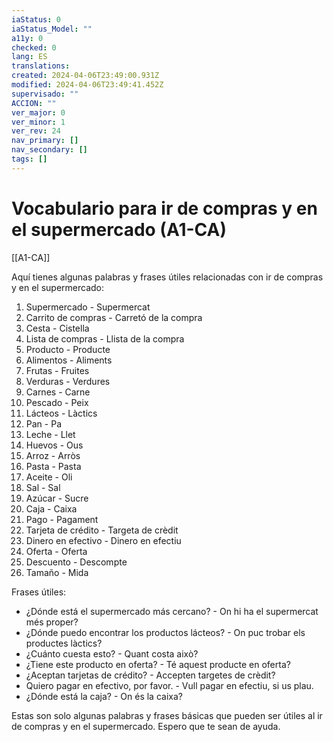 ```yaml
---
iaStatus: 0
iaStatus_Model: ""
a11y: 0
checked: 0
lang: ES
translations: 
created: 2024-04-06T23:49:00.931Z
modified: 2024-04-06T23:49:41.452Z
supervisado: ""
ACCION: ""
ver_major: 0
ver_minor: 1
ver_rev: 24
nav_primary: []
nav_secondary: []
tags: []
---
```

# Vocabulario para ir de compras y en el supermercado (A1-CA)

[[A1-CA]]

Aquí tienes algunas palabras y frases útiles relacionadas con ir de compras y en el supermercado:

1. Supermercado - Supermercat
2. Carrito de compras - Carretó de la compra
3. Cesta - Cistella
4. Lista de compras - Llista de la compra
5. Producto - Producte
6. Alimentos - Aliments
7. Frutas - Fruites
8. Verduras - Verdures
9. Carnes - Carne
10. Pescado - Peix
11. Lácteos - Làctics
12. Pan - Pa
13. Leche - Llet
14. Huevos - Ous
15. Arroz - Arròs
16. Pasta - Pasta
17. Aceite - Oli
18. Sal - Sal
19. Azúcar - Sucre
20. Caja - Caixa
21. Pago - Pagament
22. Tarjeta de crédito - Targeta de crèdit
23. Dinero en efectivo - Dinero en efectiu
24. Oferta - Oferta
25. Descuento - Descompte
26. Tamaño - Mida

Frases útiles:
- ¿Dónde está el supermercado más cercano? - On hi ha el supermercat més proper?
- ¿Dónde puedo encontrar los productos lácteos? - On puc trobar els productes làctics?
- ¿Cuánto cuesta esto? - Quant costa això?
- ¿Tiene este producto en oferta? - Té aquest producte en oferta?
- ¿Aceptan tarjetas de crédito? - Accepten targetes de crèdit?
- Quiero pagar en efectivo, por favor. - Vull pagar en efectiu, si us plau.
- ¿Dónde está la caja? - On és la caixa?

Estas son solo algunas palabras y frases básicas que pueden ser útiles al ir de compras y en el supermercado. Espero que te sean de ayuda.
